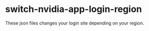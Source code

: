 # switch-nvidia-app-login-region
These json files changes your login site depending on your region.
